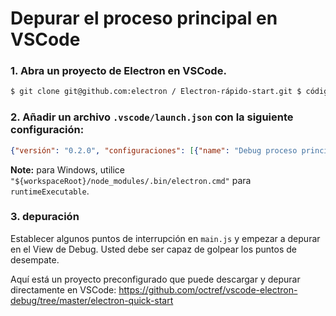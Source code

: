 # Depurar el proceso principal en VSCode

### 1. Abra un proyecto de Electron en VSCode.

```bash
$ git clone git@github.com:electron / Electron-rápido-start.git $ código Electron-quick-start
```

### 2. Añadir un archivo `.vscode/launch.json` con la siguiente configuración:

```json
{"versión": "0.2.0", "configuraciones": [{"name": "Debug proceso principal", "tipo": "nodo", "solicitud": "lanzar", "cwd": "${workspaceRoot}", "runtimeExecutable": "${workspaceRoot}/node_modules/.bin/electron", "programa": "${workspaceRoot}/main.js"}]}
```

**Note:** para Windows, utilice `"${workspaceRoot}/node_modules/.bin/electron.cmd"` para `runtimeExecutable`.

### 3. depuración

Establecer algunos puntos de interrupción en `main.js` y empezar a depurar en el View</a> de Debug. Usted debe ser capaz de golpear los puntos de desempate.</p> 

Aquí está un proyecto preconfigurado que puede descargar y depurar directamente en VSCode: https://github.com/octref/vscode-electron-debug/tree/master/electron-quick-start